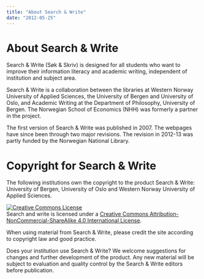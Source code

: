 ```yaml
---
title: "About Search & Write"
date: "2012-05-25"
---
```


# About Search & Write

Search & Write (Søk & Skriv) is designed for all students who want to improve their information literacy and academic writing, independent of institution and subject area.

Search & Write is a collaboration between the libraries at Western Norway University of Applied Sciences, the University of Bergen and University of Oslo, and Academic Writing at the Department of Philosophy, University of Bergen. The Norwegian School of Economics (NHH) was formerly a partner in the project. 

The first version of Search & Write was published in 2007. The webpages have since been through two major revisions. The revision in 2012-13 was partly funded by the Norwegian National Library.


# Copyright for Search & Write

The following institutions own the copyright to the product Search & Write: University of Bergen, University of Oslo and Western Norway University of Applied Sciences. 

<a rel="license" href="https://creativecommons.org/licenses/by-nc-sa/4.0/"><img alt="Creative Commons License" style="border-width:0" src="https://i.creativecommons.org/l/by-nc-sa/4.0/88x31.png" /></a><br />Search and write is licensed under a <a rel="license" href="https://creativecommons.org/licenses/by-nc-sa/4.0/">Creative Commons Attribution-NonCommercial-ShareAlike 4.0 International License</a>.

When using material from Search & Write, please credit the site according to copyright law and good practice.

Does your institution use Search & Write? We welcome suggestions for changes and further development of the product. Any new material will be subject to evaluation and quality control by the Search & Write editors before publication. 


